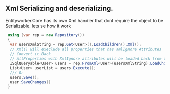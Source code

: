   ## Xml Serializing and deserializing.
  Entityworker.Core has its own Xml handler that dont require the object to be Serializable. lets se how it work
  
  ```csharp
   using (var rep = new Repository())
   {
    var usersXmlString = rep.Get<User>().LoadChildren().Xml();
    // Xml() will execlude all properties that has XmlIgnore Attributes
    // Convert it Back
    // AllProperties with XmlIgnore attributes will be loaded back from the database if Primary key exist withing the Xml string
    ISqlQueryable<User> users = rep.FromXml<User>(usersXmlString).LoadChildren();
    List<User> userList = users.Execute();
    /// Or
    users.Save();
    user.SaveChanges()
   }
   ```
